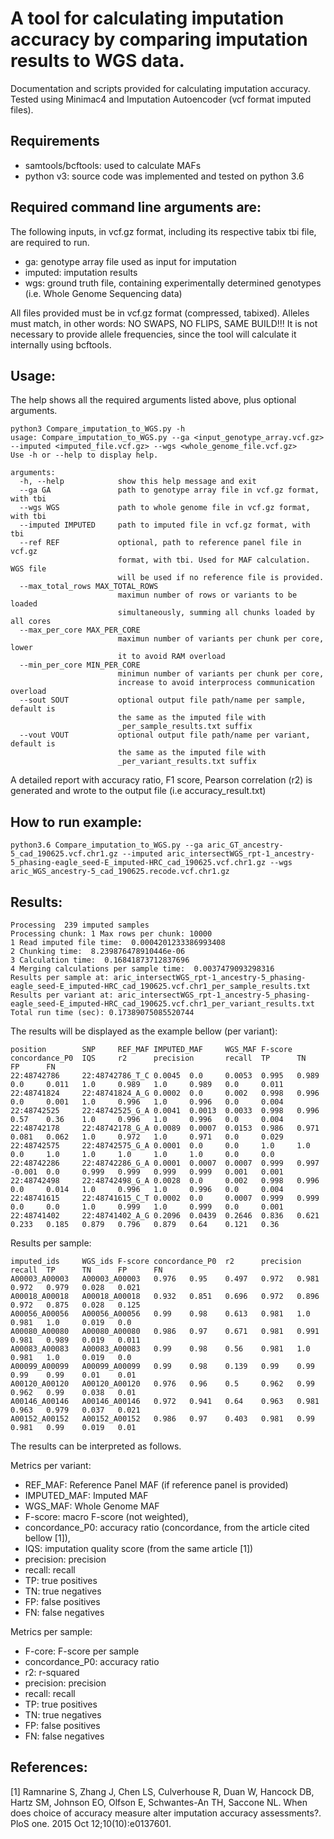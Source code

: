 # A tool for calculating imputation accuracy by comparing imputation results to WGS data.

Documentation and scripts provided for calculating imputation accuracy. Tested using Minimac4 and Imputation Autoencoder (vcf format imputed files).

## Requirements

- samtools/bcftools: used to calculate MAFs
- python v3: source code was implemented and tested on python 3.6

## Required command line arguments are:

The following inputs, in vcf.gz format, including its respective tabix tbi file, are required to run.

- ga: genotype array file used as input for imputation
- imputed: imputation results
- wgs: ground truth file, containing experimentally determined genotypes (i.e. Whole Genome Sequencing data)

All files provided must be in vcf.gz format (compressed, tabixed). Alleles must match, in other words: NO SWAPS, NO FLIPS, SAME BUILD!!! It is not necessary to provide allele frequencies, since the tool will calculate it internally using bcftools.

## Usage:

The help shows all the required arguments listed above, plus optional arguments.

```
python3 Compare_imputation_to_WGS.py -h
usage: Compare_imputation_to_WGS.py --ga <input_genotype_array.vcf.gz> --imputed <imputed_file.vcf.gz> --wgs <whole_genome_file.vcf.gz>
Use -h or --help to display help.

arguments:
  -h, --help            show this help message and exit
  --ga GA               path to genotype array file in vcf.gz format, with tbi
  --wgs WGS             path to whole genome file in vcf.gz format, with tbi
  --imputed IMPUTED     path to imputed file in vcf.gz format, with tbi
  --ref REF             optional, path to reference panel file in vcf.gz
                        format, with tbi. Used for MAF calculation. WGS file
                        will be used if no reference file is provided.
  --max_total_rows MAX_TOTAL_ROWS
                        maximun number of rows or variants to be loaded
                        simultaneously, summing all chunks loaded by all cores
  --max_per_core MAX_PER_CORE
                        maximun number of variants per chunk per core, lower
                        it to avoid RAM overload
  --min_per_core MIN_PER_CORE
                        minimun number of variants per chunk per core,
                        increase to avoid interprocess communication overload
  --sout SOUT           optional output file path/name per sample, default is
                        the same as the imputed file with
                        _per_sample_results.txt suffix
  --vout VOUT           optional output file path/name per variant, default is
                        the same as the imputed file with
                        _per_variant_results.txt suffix
```

A detailed report with accuracy ratio, F1 score, Pearson correlation (r2) is generated and wrote to the output file (i.e accuracy_result.txt)

## How to run example:
```
python3.6 Compare_imputation_to_WGS.py --ga aric_GT_ancestry-5_cad_190625.vcf.chr1.gz --imputed aric_intersectWGS_rpt-1_ancestry-5_phasing-eagle_seed-E_imputed-HRC_cad_190625.vcf.chr1.gz --wgs aric_WGS_ancestry-5_cad_190625.recode.vcf.chr1.gz
```

## Results:

```
Processing  239 imputed samples
Processing chunk: 1 Max rows per chunk: 10000
1 Read imputed file time:  0.0004201233386993408
2 Chunking time:  8.239876478910446e-06
3 Calculation time:  0.16841873712837696
4 Merging calculations per sample time:  0.0037479093298316
Results per sample at: aric_intersectWGS_rpt-1_ancestry-5_phasing-eagle_seed-E_imputed-HRC_cad_190625.vcf.chr1_per_sample_results.txt
Results per variant at: aric_intersectWGS_rpt-1_ancestry-5_phasing-eagle_seed-E_imputed-HRC_cad_190625.vcf.chr1_per_variant_results.txt
Total run time (sec): 0.17389075085520744

```

The results will be displayed as the example bellow (per variant):
```
position        SNP     REF_MAF IMPUTED_MAF     WGS_MAF F-score concordance_P0  IQS     r2      precision       recall  TP      TN      FP      FN
22:48742786     22:48742786_T_C 0.0045  0.0     0.0053  0.995   0.989   0.0     0.011   1.0     0.989   1.0     0.989   0.0     0.011
22:48741824     22:48741824_A_G 0.0002  0.0     0.002   0.998   0.996   0.0     0.001   1.0     0.996   1.0     0.996   0.0     0.004
22:48742525     22:48742525_G_A 0.0041  0.0013  0.0033  0.998   0.996   0.57    0.36    1.0     0.996   1.0     0.996   0.0     0.004
22:48742178     22:48742178_G_A 0.0089  0.0007  0.0153  0.986   0.971   0.081   0.062   1.0     0.972   1.0     0.971   0.0     0.029
22:48742575     22:48742575_G_A 0.0001  0.0     0.0     1.0     1.0     0.0     1.0     1.0     1.0     1.0     1.0     0.0     0.0
22:48742286     22:48742286_G_A 0.0001  0.0007  0.0007  0.999   0.997   -0.001  0.0     0.999   0.999   0.999   0.999   0.001   0.001
22:48742498     22:48742498_G_A 0.0028  0.0     0.002   0.998   0.996   0.0     0.014   1.0     0.996   1.0     0.996   0.0     0.004
22:48741615     22:48741615_C_T 0.0002  0.0     0.0007  0.999   0.999   0.0     0.0     1.0     0.999   1.0     0.999   0.0     0.001
22:48741402     22:48741402_A_G 0.2096  0.0439  0.2646  0.836   0.621   0.233   0.185   0.879   0.796   0.879   0.64    0.121   0.36
```

Results per sample:
```
imputed_ids     WGS_ids F-score concordance_P0  r2      precision       recall  TP      TN      FP      FN
A00003_A00003   A00003_A00003   0.976   0.95    0.497   0.972   0.981   0.972   0.979   0.028   0.021
A00018_A00018   A00018_A00018   0.932   0.851   0.696   0.972   0.896   0.972   0.875   0.028   0.125
A00056_A00056   A00056_A00056   0.99    0.98    0.613   0.981   1.0     0.981   1.0     0.019   0.0
A00080_A00080   A00080_A00080   0.986   0.97    0.671   0.981   0.991   0.981   0.989   0.019   0.011
A00083_A00083   A00083_A00083   0.99    0.98    0.56    0.981   1.0     0.981   1.0     0.019   0.0
A00099_A00099   A00099_A00099   0.99    0.98    0.139   0.99    0.99    0.99    0.99    0.01    0.01
A00120_A00120   A00120_A00120   0.976   0.96    0.5     0.962   0.99    0.962   0.99    0.038   0.01
A00146_A00146   A00146_A00146   0.972   0.941   0.64    0.963   0.981   0.963   0.979   0.037   0.021
A00152_A00152   A00152_A00152   0.986   0.97    0.403   0.981   0.99    0.981   0.99    0.019   0.01
```

The results can be interpreted as follows.

Metrics per variant:
- REF_MAF: Reference Panel MAF (if reference panel is provided)
- IMPUTED_MAF: Imputed MAF
- WGS_MAF: Whole Genome MAF
- F-score: macro F-score (not weighted),
- concordance_P0: accuracy ratio (concordance, from the article cited bellow [1]),
- IQS: imputation quality score (from the same article [1])
- precision: precision
- recall: recall
- TP: true positives
- TN: true negatives
- FP: false positives
- FN: false negatives

Metrics per sample:
- F-core: F-score per sample
- concordance_P0: accuracy ratio
- r2: r-squared
- precision: precision
- recall: recall
- TP: true positives
- TN: true negatives
- FP: false positives
- FN: false negatives

## References:

[1] Ramnarine S, Zhang J, Chen LS, Culverhouse R, Duan W, Hancock DB, Hartz SM, Johnson EO, Olfson E, Schwantes-An TH, Saccone NL. When does choice of accuracy measure alter imputation accuracy assessments?. PloS one. 2015 Oct 12;10(10):e0137601.
